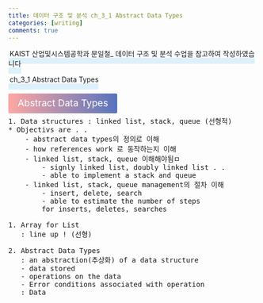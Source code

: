 ```yaml
---
title: 데이터 구조 및 분석 ch_3_1 Abstract Data Types
categories: [writing] 
comments: true
---
```

<p><span style="border-bottom: 12px solid #dcf1fb; padding: 0 0 0 0.2em;">KAIST 산업및시스템공학과 문일철_ 데이터 구조 및 분석 수업을 참고하여 작성하였습니다</span></p>
<p><span style="border-bottom: 12px solid #dcf1fb; padding: 0 0 0 0.2em;">ch_3_1 Abstract Data Types</span></p>

<html lang="en">
<head>
    <meta charset="UTF-8">
    <title>정의</title>
</head>
<body>

<pre>
</pre>

<p><span style="background: linear-gradient(to right, #ffa7a3, #5673bd); padding: 0.43em 1em; font-size: 19px; border-radius: 3px; color: #ffffff;">Abstract Data Types</span></p>

<pre>
1. Data structures : linked list, stack, queue (선형적)
* Objectivs are . .
    - abstract data types의 정의로 이해
    - how references work 로 동작하는지 이해
    - linked list, stack, queue 이해해야됨ㅁ
        - signly linked list, doubly linked list . .
        - able to implement a stack and queue
    - linked list, stack, queue management의 절차 이해
        - insert, delete, search
        - able to estimate the number of steps 
        for inserts, deletes, searches

1. Array for List
   : line up ! (선형)

2. Abstract Data Types
   : an abstraction(추상화) of a data structure 
   - data stored
   - operations on the data
   - Error conditions associated with operation
   : Data 
</pre>
</body>
</html>
